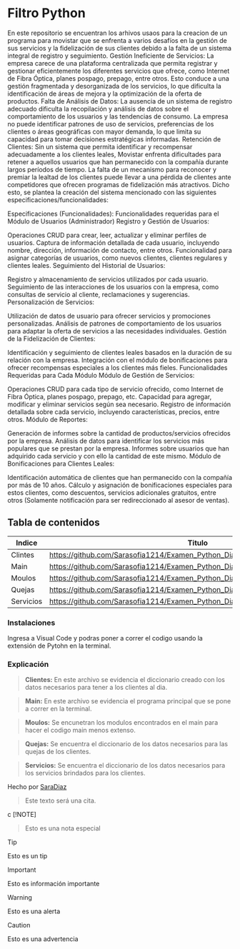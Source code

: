 # Filtro Python
En este repositorio se encuentran los arhivos usaos para la creacion de un programa para movistar que se enfrenta a varios desafíos en la gestión de sus servicios y la fidelización de sus clientes debido a la falta de un sistema integral de registro y seguimiento.
Gestión Ineficiente de Servicios: La empresa carece de una plataforma centralizada que permita registrar y gestionar eficientemente los diferentes servicios que ofrece, como Internet de Fibra Óptica, planes pospago, prepago, entre otros. Esto conduce a una gestión fragmentada y desorganizada de los servicios, lo que dificulta la identificación de áreas de mejora y la optimización de la oferta de productos.
Falta de Análisis de Datos: La ausencia de un sistema de registro adecuado dificulta la recopilación y análisis de datos sobre el comportamiento de los usuarios y las tendencias de consumo. La empresa no puede identificar patrones de uso de servicios, preferencias de los clientes o áreas geográficas con mayor demanda, lo que limita su capacidad para tomar decisiones estratégicas informadas.
Retención de Clientes: Sin un sistema que permita identificar y recompensar adecuadamente a los clientes leales, Movistar enfrenta dificultades para retener a aquellos usuarios que han permanecido con la compañía durante largos períodos de tiempo. La falta de un mecanismo para reconocer y premiar la lealtad de los clientes puede llevar a una pérdida de clientes ante competidores que ofrecen programas de fidelización más atractivos.
Dicho esto, se plantea la creación del sistema mencionado con las siguientes especificaciones/funcionalidades:

Especificaciones (Funcionalidades):
Funcionalidades requeridas para el Módulo de Usuarios (Administrador)
Registro y Gestión de Usuarios:

Operaciones CRUD para crear, leer, actualizar y eliminar perfiles de usuarios.
Captura de información detallada de cada usuario, incluyendo nombre, dirección, información de contacto, entre otros.
Funcionalidad para asignar categorías de usuarios, como nuevos clientes, clientes regulares y clientes leales.
Seguimiento del Historial de Usuarios:

Registro y almacenamiento de servicios utilizados por cada usuario.
Seguimiento de las interacciones de los usuarios con la empresa, como consultas de servicio al cliente, reclamaciones y sugerencias.
Personalización de Servicios:

Utilización de datos de usuario para ofrecer servicios y promociones personalizadas.
Análisis de patrones de comportamiento de los usuarios para adaptar la oferta de servicios a las necesidades individuales.
Gestión de la Fidelización de Clientes:

Identificación y seguimiento de clientes leales basados en la duración de su relación con la empresa.
Integración con el módulo de bonificaciones para ofrecer recompensas especiales a los clientes más fieles.
Funcionalidades Requeridas para Cada Módulo
Módulo de Gestión de Servicios:

Operaciones CRUD para cada tipo de servicio ofrecido, como Internet de Fibra Óptica, planes pospago, prepago, etc.
Capacidad para agregar, modificar y eliminar servicios según sea necesario.
Registro de información detallada sobre cada servicio, incluyendo características, precios, entre otros.
Módulo de Reportes:

Generación de informes sobre la cantidad de productos/servicios ofrecidos por la empresa.
Análisis de datos para identificar los servicios más populares que se prestan por la empresa.
Informes sobre usuarios que han adquirido cada servicio y con ello la cantidad de este mismo.
Módulo de Bonificaciones para Clientes Leales:

Identificación automática de clientes que han permanecido con la compañía por más de 10 años.
Cálculo y asignación de bonificaciones especiales para estos clientes, como descuentos, servicios adicionales gratuitos, entre otros (Solamente notificación para ser redireccionado al asesor de ventas).

## Tabla de contenidos
| Indice | Titulo  |
|--|--|
| Clintes |  https://github.com/Sarasofia1214/Examen_Python_DiazSara/blob/master/clientes.json |
| Main | https://github.com/Sarasofia1214/Examen_Python_DiazSara/blob/master/main.json |
| Moulos |  https://github.com/Sarasofia1214/Examen_Python_DiazSara/blob/master/modulos.py |
| Quejas |  https://github.com/Sarasofia1214/Examen_Python_DiazSara/blob/master/quejas.json | 
| Servicios | https://github.com/Sarasofia1214/Examen_Python_DiazSara/blob/master/servicios.json |

### Instalaciones 
Ingresa a Visual Code y podras poner a correr el codigo usando la extensión de Pytohn en la terminal.

### Explicación

>**Clientes:** En este archivo se evidencia el diccionario creado con los datos necesarios para tener a los clientes al dia.

>**Main:** En este archivo se evidencia el programa principal que se pone a correr en la terminal.

>**Moulos:** Se encunetran los modulos encontrados en el main para hacer el codigo main menos extenso.

>**Quejas:** Se encuentra el diccionario de los datos necesarios para las quejas de los clientes.

>**Servicios:** Se encuentra el diccionario de los datos necesarios para los servicios brindados para los clientes.




Hecho por [SaraDiaz](https://github.com/Sarasofia1214)

>Este texto será una cita.

c [!NOTE]
>Esto es una nota especial

> [!TIP]
> Esto es un tip

> [!IMPORTANT]  
> Esto es información importante

> [!WARNING]  
> Esto es una alerta

> [!CAUTION]
> Esto es una advertencia
